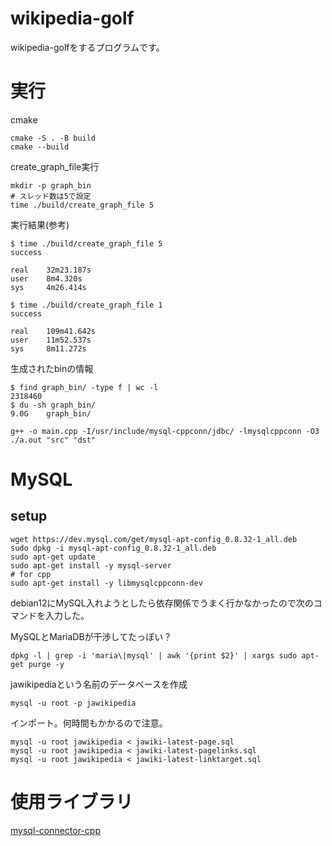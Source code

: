 # wikipedia-golf
wikipedia-golfをするプログラムです。

# 実行
cmake
```
cmake -S . -B build
cmake --build
```

create_graph_file実行

```
mkdir -p graph_bin
# スレッド数は5で設定
time ./build/create_graph_file 5
```

実行結果(参考)
```
$ time ./build/create_graph_file 5
success

real    32m23.187s
user    8m4.320s
sys     4m26.414s
```

```
$ time ./build/create_graph_file 1
success

real    109m41.642s
user    11m52.537s
sys     8m11.272s
```

生成されたbinの情報
```
$ find graph_bin/ -type f | wc -l
2318460
$ du -sh graph_bin/
9.0G    graph_bin/
```

```
g++ -o main.cpp -I/usr/include/mysql-cppconn/jdbc/ -lmysqlcppconn -O3
./a.out "src" "dst"
```

# MySQL
## setup
```
wget https://dev.mysql.com/get/mysql-apt-config_0.8.32-1_all.deb
sudo dpkg -i mysql-apt-config_0.8.32-1_all.deb
sudo apt-get update
sudo apt-get install -y mysql-server
# for cpp
sudo apt-get install -y libmysqlcppconn-dev
```
debian12にMySQL入れようとしたら依存関係でうまく行かなかったので次のコマンドを入力した。

MySQLとMariaDBが干渉してたっぽい？
```
dpkg -l | grep -i 'maria\|mysql' | awk '{print $2}' | xargs sudo apt-get purge -y
```

jawikipediaという名前のデータベースを作成
```
mysql -u root -p jawikipedia
```
インポート。何時間もかかるので注意。
```
mysql -u root jawikipedia < jawiki-latest-page.sql
mysql -u root jawikipedia < jawiki-latest-pagelinks.sql
mysql -u root jawikipedia < jawiki-latest-linktarget.sql
```

# 使用ライブラリ
[mysql-connector-cpp](https://github.com/mysql/mysql-connector-cpp)
